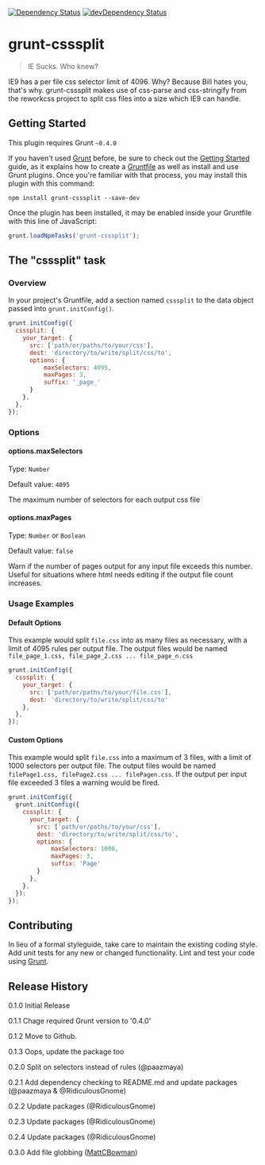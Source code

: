 [![Dependency Status](https://david-dm.org/project-collins/grunt-csssplit.svg)](https://david-dm.org/project-collins/grunt-csssplit)
[![devDependency Status](https://david-dm.org/project-collins/grunt-csssplit/dev-status.svg)](https://david-dm.org/project-collins/grunt-csssplit#info=devDependencies)

# grunt-csssplit

> IE Sucks. Who knew?

IE9 has a per file css selector limit of 4096. Why? Because Bill hates you, that's why.
grunt-csssplit makes use of css-parse and css-stringify from the reworkcss project to split css files
into a size which IE9 can handle.

## Getting Started

This plugin requires Grunt `~0.4.0`

If you haven't used [Grunt](http://gruntjs.com/) before, be sure to check out the [Getting Started](http://gruntjs.com/getting-started) guide, as it explains how to create a [Gruntfile](http://gruntjs.com/sample-gruntfile) as well as install and use Grunt plugins. Once you're familiar with that process, you may install this plugin with this command:

```shell
npm install grunt-csssplit --save-dev
```

Once the plugin has been installed, it may be enabled inside your Gruntfile with this line of JavaScript:

```js
grunt.loadNpmTasks('grunt-csssplit');
```

## The "csssplit" task

### Overview

In your project's Gruntfile, add a section named `csssplit` to the data object passed into `grunt.initConfig()`.

```js
grunt.initConfig({
  csssplit: {
    your_target: {
      src: ['path/or/paths/to/your/css'],
      dest: 'directory/to/write/split/css/to',
      options: {
          maxSelectors: 4095,
          maxPages: 3,
          suffix: '_page_'
      }
    },
  },
});
```

### Options

#### options.maxSelectors

Type: `Number`

Default value: `4095`

The maximum number of selectors for each output css file

#### options.maxPages

Type: `Number` or `Boolean`

Default value: `false`

Warn if the number of pages output for any input file exceeds this number. Useful for
situations where html needs editing if the output file count increases.

### Usage Examples

#### Default Options

This example would split `file.css` into as many files as necessary, with a limit of 4095
rules per output file. The output files would be named `file_page_1.css, file_page_2.css ... file_page_n.css`

```js
grunt.initConfig({
  csssplit: {
    your_target: {
      src: ['path/or/paths/to/your/file.css'],
      dest: 'directory/to/write/split/css/to'
    },
  },
});
```

#### Custom Options

This example would split `file.css` into a maximum of 3 files, with a limit of 1000
selectors per output file. The output files would be named `filePage1.css, filePage2.css ... filePagen.css`.
If the output per input file exceeded 3 files a warning would be fired.

```js
grunt.initConfig({
  grunt.initConfig({
    csssplit: {
      your_target: {
        src: ['path/or/paths/to/your/css'],
        dest: 'directory/to/write/split/css/to',
        options: {
            maxSelectors: 1000,
            maxPages: 3,
            suffix: 'Page'
        }
      },
    },
  });
});
```

## Contributing

In lieu of a formal styleguide, take care to maintain the existing coding style. Add unit tests for any new or changed functionality. Lint and test your code using [Grunt](http://gruntjs.com/).

## Release History

0.1.0 Initial Release

0.1.1 Chage required Grunt version to '0.4.0'

0.1.2 Move to Github.

0.1.3 Oops, update the package too

0.2.0 Split on selectors instead of rules (@paazmaya)

0.2.1 Add dependency checking to README.md and update packages (@paazmaya & @RidiculousGnome)

0.2.2 Update packages (@RidiculousGnome)

0.2.3 Update packages (@RidiculousGnome)

0.2.4 Update packages (@RidiculousGnome)

0.3.0 Add file globbing ([MattCBowman](https://github.com/MattCBowman))
